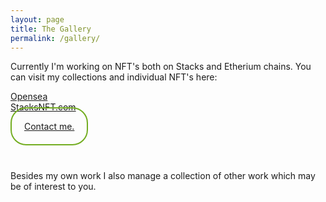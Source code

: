 ```yaml
---
layout: page
title: The Gallery
permalink: /gallery/
---
```

<p> Currently I'm working on NFT's both on Stacks and Etherium chains. You can visit my collections and individual NFT's here:<p>
<a href="https://opensea.io/collection/ships2100">Opensea</a>
<br>
<a href="https://stx.nft.com">StacksNFT.com</a>

<!--<p> The art gallery is offline right now while I'm getting some things upgraded. In the meantime you are welcome to contact me for any requests or information regarding what is currently available to own or display in your venue.</p>-->
<br>
<p>
<a href="/contact" style="
                          border-radius: 25px;
                          border: 2px solid #73AD21;
                          padding: 20px;
                          width: 200px;
                          height: 150px;
                         ">
Contact me.
</a>
</p>
<br>
<br>
<p>Besides my own work I also manage a collection of other work which may be of interest to you.
</p>  
<!--<a>We sing about the epic future we're living in and the one we're hurtling ourselves toward...</a>
<p>Play, scroll art, video's, interactive, treasure entry</p>-->
<!--about
<h3>Music and Art is a powerful way to effect change in the world and we have a lot of fun producing work to do just that!</h3>

<ul>
<li>Street Acts</li>
<li>Live Shows</li>
<li>PVT & VIP Performances</li>
<li>Records</li>
<li>Writing</li>
<li>Apparel</li>
<li>Instruments</li>
<hr>
<li>Artwork</li>
<li>Conceptual</li>
<li>Animation</li>
<li>Film Editing</li>
<li>Digital Art</li>
<li>Photography</li>
</ul>
-->

